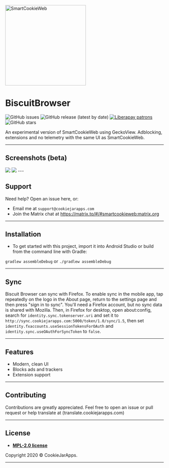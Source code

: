 <a href="#"><img src="http://storeimg.com/images/v9Kok.png" height="256" title="SmartCookieWeb" alt="SmartCookieWeb"></a>

# BiscuitBrowser

![GitHub issues](https://img.shields.io/github/issues-raw/cookiejarapps/BiscuitBrowser)
![GitHub release (latest by date)](https://img.shields.io/github/v/release/cookiejarapps/BiscuitBrowser)
[![Liberapay patrons](https://img.shields.io/liberapay/patrons/CookieJarApps)](https://liberapay.com/CookieJarApps)
![GitHub stars](https://img.shields.io/github/stars/cookiejarapps/BiscuitBrowser?style=social)

An experimental version of SmartCookieWeb using GeckoView. Adblocking, extensions and no telemetry with the same UI as SmartCookieWeb.

---

## Screenshots (beta)

<img src="//storeimg.com/files/geyizu.png">

<img src="//storeimg.com/files/tijow.png">
---

## Support

Need help? Open an issue here, or:

- Email me at `support@cookiejarapps.com`
- Join the Matrix chat at https://matrix.to/#/#smartcookieweb:matrix.org

---

## Installation

- To get started with this project, import it into Android Studio or build from the command line with Gradle:
 
 `gradlew assembleDebug` or `./gradlew assembleDebug`

---

## Sync

Biscuit Browser can sync with Firefox. To enable sync in the mobile app, tap repeatedly on the logo in the About page, return to the settings page and then press "sign in to sync". You'll need a Firefox account, but no sync data is shared with Mozilla. Then, in Firefox for desktop, open about:config, search for `identity.sync.tokenserver.uri` and set it to `http://sync.cookiejarapps.com:5000/token/1.0/sync/1.5`, then set `identity.fxaccounts.useSessionTokensForOAuth` and `identity.sync.useOAuthForSyncToken` to `false`.

---

## Features

- Modern, clean UI
- Blocks ads and trackers
- Extension support

---

## Contributing

Contributions are greatly appreciated. Feel free to open an issue or pull request or help translate at (translate.cookiejarapps.com)

---


## License

- **[MPL-2.0 license](https://www.mozilla.org/en-US/MPL/2.0/)**


Copyright 2020 © CookieJarApps.

---
